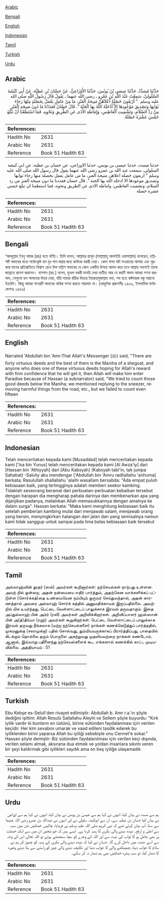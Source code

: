 [Arabic](#arabic)

[Bengali](#bengali)

[English](#english)

[Indonesian](#indonesian)

[Tamil](#tamil)

[Turkish](#turkish)

[Urdu](#urdu)

## Arabic


<div dir="rtl" lang="ar" style={{fontSize:'larger',backgroundColor:'#f8f9fa',padding:20}}>
حَدَّثَنَا مُسَدَّدٌ، حَدَّثَنَا عِيسَى بْنُ يُونُسَ، حَدَّثَنَا الأَوْزَاعِيُّ، عَنْ حَسَّانَ بْنِ عَطِيَّةَ، عَنْ أَبِي كَبْشَةَ السَّلُولِيِّ، سَمِعْتُ عَبْدَ اللَّهِ بْنَ عَمْرٍو ـ رضى الله عنهما ـ يَقُولُ قَالَ رَسُولُ اللَّهِ صلى الله عليه وسلم ‏ "‏ أَرْبَعُونَ خَصْلَةً أَعْلاَهُنَّ مَنِيحَةُ الْعَنْزِ، مَا مِنْ عَامِلٍ يَعْمَلُ بِخَصْلَةٍ مِنْهَا رَجَاءَ ثَوَابِهَا وَتَصْدِيقَ مَوْعُودِهَا إِلاَّ أَدْخَلَهُ اللَّهُ بِهَا الْجَنَّةَ ‏"‏‏.‏ قَالَ حَسَّانُ فَعَدَدْنَا مَا دُونَ مَنِيحَةِ الْعَنْزِ مِنْ رَدِّ السَّلاَمِ، وَتَشْمِيتِ الْعَاطِسِ، وَإِمَاطَةِ الأَذَى عَنِ الطَّرِيقِ وَنَحْوِهِ، فَمَا اسْتَطَعْنَا أَنْ نَبْلُغَ خَمْسَ عَشْرَةَ خَصْلَةً‏.‏
</div>
<div style={{backgroundColor:'#f8f9fa',padding:20, marginBottom: 10}}><table> <thead> <tr> <th>References:</th> <th></th> </tr> </thead> <tbody><tr><td>Hadith No</td><td>2631</td></tr><tr><td>Arabic No</td><td>2631</td></tr><tr><td>Reference</td><td>Book 51 Hadith 63</td></tr></tbody></table></div>


<div dir="rtl" lang="ar" style={{fontSize:'larger',backgroundColor:'#f8f9fa',padding:20}}>
حدثنا مسدد، حدثنا عيسى بن يونس، حدثنا الاوزاعي، عن حسان بن عطية، عن ابي كبشة السلولي، سمعت عبد الله بن عمرو رضى الله عنهما يقول قال رسول الله صلى الله عليه وسلم " اربعون خصلة اعلاهن منيحة العنز، ما من عامل يعمل بخصلة منها رجاء ثوابها وتصديق موعودها الا ادخله الله بها الجنة ". قال حسان فعددنا ما دون منيحة العنز من رد السلام، وتشميت العاطس، واماطة الاذى عن الطريق ونحوه، فما استطعنا ان نبلغ خمس عشرة خصلة
</div>
<div style={{backgroundColor:'#f8f9fa',padding:20, marginBottom: 10}}><table> <thead> <tr> <th>References:</th> <th></th> </tr> </thead> <tbody><tr><td>Hadith No</td><td>2631</td></tr><tr><td>Arabic No</td><td>2631</td></tr><tr><td>Reference</td><td>Book 51 Hadith 63</td></tr></tbody></table></div>

## Bengali


<div dir="ltr" lang="bn" style={{fontSize:'larger',backgroundColor:'#f8f9fa',padding:20}}>
‘আবদুল্লাহ ইবনু আমর (রাঃ) হতে বর্ণিত। তিনি বলেন, আল্লাহর রাসূল (সাল্লাল্লাহু আলাইহি ওয়াসাল্লাম) বলেছেন, চল্লিশটি স্বভাবের মধ্যে সর্বোৎকৃষ্ট হল দুধ পান করার জন্য কাউকে বকরী দেয়া। কোন বান্দা যদি সওয়াবের আশায় এবং পুরস্কার দানের প্রতিশ্রুতিতে বিশ্বাস রেখে উক্ত চল্লিশ স্বভাবের যে কোন একটির উপরে আমল করে তবে আল্লাহ অবশ্যই তাকে জান্নাতে প্রবেশ করাবেন। হাস্সান (রহ.) বলেন, দুধেল বকরী মানহি দেয়া ব্যতীত আর যে কয়টি স্বভাব আমরা গণনা করলাম, সেগুলো হল সালামের উত্তর দেয়া, হাঁচি দাতার হাঁচির উত্তরে ইয়ারহামুকাল্লাহ বলা, পথ হতে কষ্টদায়ক বস্তু সরানো ইত্যাদি। কিন্তু আমরা পনেরটি স্বভাবের অধিক গণনা করতে পারলাম না। (আধুনিক প্রকাশনীঃ ২৪৩৯, ইসলামিক ফাউন্ডেশনঃ ২৪৫৬)
</div>
<div style={{backgroundColor:'#f8f9fa',padding:20, marginBottom: 10}}><table> <thead> <tr> <th>References:</th> <th></th> </tr> </thead> <tbody><tr><td>Hadith No</td><td>2631</td></tr><tr><td>Arabic No</td><td>2631</td></tr><tr><td>Reference</td><td>Book 51 Hadith 63</td></tr></tbody></table></div>

## English


<div dir="ltr" lang="en" style={{fontSize:'larger',backgroundColor:'#f8f9fa',padding:20}}>
Narrated 'Abdullah bin 'Amr:That Allah's Messenger (ﷺ) said, "There are forty virtuous deeds and the best of them is the Maniha of a shegoat, and anyone who does one of these virtuous deeds hoping for Allah's reward with firm confidence that he will get it, then Allah will make him enter Paradise because of Hassan (a subnarrator) said, "We tried to count those good deeds below the Maniha; we mentioned replying to the sneezer, removing harmful things from the road, etc., but we failed to count even fifteen
</div>
<div style={{backgroundColor:'#f8f9fa',padding:20, marginBottom: 10}}><table> <thead> <tr> <th>References:</th> <th></th> </tr> </thead> <tbody><tr><td>Hadith No</td><td>2631</td></tr><tr><td>Arabic No</td><td>2631</td></tr><tr><td>Reference</td><td>Book 51 Hadith 63</td></tr></tbody></table></div>

## Indonesian


<div dir="ltr" lang="id" style={{fontSize:'larger',backgroundColor:'#f8f9fa',padding:20}}>
Telah menceritakan kepada kami [Musaddad] telah menceritakan kepada kami ['Isa bin Yunus] telah menceritakan kepada kami [Al Awza'iy] dari [Hassan bin 'Athiyyah] dari [Abu Kabsyah] (Kabsyah tabi'in, tak jumpa Sahabat) -Saluliy aku mendengar ['Abdullah bin 'Amru radliallahu 'anhuma] berkata; Rasulullah shallallahu 'alaihi wasallam bersabda: "Ada empat puluh kebiasaan baik, yang tertingginya adalah memberi seekor kambing. Tidaklah seseorang beramal dari perbuatan-perbuatan kebaikan tersebut dengan harapan dia mengharap pahala darinya dan membenarkan apa yang dijanjikan padanya, melainkan Allah memasukkannya dengan amalnya ke dalam surga". Hassan berkata: "Maka kami menghitung kebiasaan baik itu setelah pemberian kambing mulai dari menjawab salam, menjawab orang yang bersin, menyingkirkan halangan dari jalan dan yang semisalnya namun kami tidak sanggup untuk sampai pada lima belas kebiasaan baik tersebut
</div>
<div style={{backgroundColor:'#f8f9fa',padding:20, marginBottom: 10}}><table> <thead> <tr> <th>References:</th> <th></th> </tr> </thead> <tbody><tr><td>Hadith No</td><td>2631</td></tr><tr><td>Arabic No</td><td>2631</td></tr><tr><td>Reference</td><td>Book 51 Hadith 63</td></tr></tbody></table></div>

## Tamil


<div dir="ltr" lang="ta" style={{fontSize:'larger',backgroundColor:'#f8f9fa',padding:20}}>
அல்லாஹ்வின் தூதர் (ஸல்) அவர்கள் கூறினார்கள்: நற்செயல்கள் நாற்பது உள்ளன. அவற் றில் ஒன்றை, அதன் நன்மையை எதிர் பார்த்தும், அதற்கென வாக்களிக்கப் பட்டுள்ள (சொர்க்கத்)தை உண்மையென நம்பியும் ஒருவர் செய்துவந்தால், அதன் காரணத்தால் அவரை அல்லாஹ் சொர்க் கத்தில் அனுமதிக்காமல் இருப்பதில்லை. அவற்றில் மிக உயர்ந்தது, பெட்டை வெள்ளாட்டைப் பாலுக்காக இரவல் தருவதாகும். இதை அப்துல்லாஹ் பின் அம்ர் (ரலி) அவர்கள் அறிவிக்கிறார்கள். அறிவிப்பாளர் ஹஸ்ஸான் பின் அ(த்)திய்யா (ரஹ்) அவர்கள் கூறுகிறார்கள்: பெட்டை வெள்ளாட்டைப் பாலுக்காக இரவல் தருவது நீங்கலாக (மற்ற நற்செயல்களை) நாங்கள் கணக்கெடுத்துப் பார்த்ததில், முகமனுக்கு (சலாமுக்கு) பதில் சொல்வது, தும்மியவருக்காகப் பிரார்த்திப்பது, பாதையில் கிடக்கும் தொல்லை தரும் பொருளை அகற்றுவது முதலியவற்றை நாங்கள் கண்டோம். ஆனால், இவ்வாறு பதினைந்து நற்செயல்களைக் கூட எங்களால் கணக்கில் காட்ட முடியவில்லை. அத்தியாயம் : 51
</div>
<div style={{backgroundColor:'#f8f9fa',padding:20, marginBottom: 10}}><table> <thead> <tr> <th>References:</th> <th></th> </tr> </thead> <tbody><tr><td>Hadith No</td><td>2631</td></tr><tr><td>Arabic No</td><td>2631</td></tr><tr><td>Reference</td><td>Book 51 Hadith 63</td></tr></tbody></table></div>

## Turkish


<div dir="ltr" lang="tr" style={{fontSize:'larger',backgroundColor:'#f8f9fa',padding:20}}>
Ebu Kebşe es-Seluli'den rivayet edilmiştir: Abdullah b. Amr r.a.'ın şöyle dediğini işittim: Allah Resulü Sallallahu Aleyhi ve Sellem şöyle buyurdu: "Kırk iyilik vardır ki bunların en üstünü, birine sütünden faydalanması için verilen keçidir. Her kim sevabını umarak ve vaad edileni tasdik ederek bu iyiliklerden birini yaparsa Allah bu iyiliği sebebiyle onu Cennet'e sokar." Hassan şöyle demiştir: Biz sütünden faydalanılması için verilen keçi dışında, verilen selamı almak, aksırana dua etmek ve yoldan insanlara sıkıntı veren bir şeyi kaldırmak gibi iyilikleri saydık ama on beş iyiliğe ulaşamadık
</div>
<div style={{backgroundColor:'#f8f9fa',padding:20, marginBottom: 10}}><table> <thead> <tr> <th>References:</th> <th></th> </tr> </thead> <tbody><tr><td>Hadith No</td><td>2631</td></tr><tr><td>Arabic No</td><td>2631</td></tr><tr><td>Reference</td><td>Book 51 Hadith 63</td></tr></tbody></table></div>

## Urdu


<div dir="rtl" lang="ur" style={{fontSize:'larger',backgroundColor:'#f8f9fa',padding:20}}>
ہم سے مسدد نے بیان کیا، انہوں نے کہا ہم سے عیسیٰ بن یونس نے بیان کیا، انہوں نے کہا ہم سے اوزاعی نے بیان کیا حسان بن عطیہ سے، ان سے ابوکبشہ سلولی نے اور انہوں نے عبداللہ بن عمرو رضی اللہ عنہما سے سنا، آپ بیان کرتے تھے کہ نبی کریم صلی اللہ علیہ وسلم نے فرمایا، چالیس خصلتیں جن میں سب سے اعلیٰ و ارفع۔ دودھ دینے والی بکری کا ہدیہ کرنا ہے۔ ایسی ہیں کہ جو شخص ان میں سے ایک خصلت پر بھی عامل ہو گا ثواب کی نیت سے اور اللہ کے وعدے کو سچا سمجھتے ہوئے تو اللہ تعالیٰ اس کی وجہ سے اسے جنت میں داخل کرے گا۔ حسان نے کہا کہ دودھ دینے والی بکری کے ہدیہ کو چھوڑ کر ہم نے سلام کا جواب دینا، چھینکنے والے کا جواب دینا اور تکلیف دینے والی چیز کو راستے سے ہٹا دینے وغیرہ کا شمار کیا، تو سب پندرہ خصلتیں بھی ہم شمار نہ کر سکے۔
</div>
<div style={{backgroundColor:'#f8f9fa',padding:20, marginBottom: 10}}><table> <thead> <tr> <th>References:</th> <th></th> </tr> </thead> <tbody><tr><td>Hadith No</td><td>2631</td></tr><tr><td>Arabic No</td><td>2631</td></tr><tr><td>Reference</td><td>Book 51 Hadith 63</td></tr></tbody></table></div>